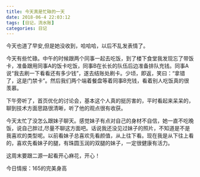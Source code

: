 ```yaml
---
title: 今天真是忙碌的一天
date: 2018-06-4 22:03:12
tags: [日记，流水账]
categories: 日记
---
```


今天也道了早安,但是她没收到，哈哈哈，以后不乱发表情了。

今天有些忙碌。中午的时候跟两个同事一起去吃饭，到了楼下食堂我发现忘了带饭卡，准备跟用同事A的饭卡吃饭，同事B在长长的队伍后边准备排队充钱。同事A说“我去刷一下看看还有多少钱”，遂去结账处刷卡。少顷，即返，笑曰：“拿错了，这是门禁卡”。然后我们两个端着餐盘等着同事B充钱，看着别人吃饭真的很羡慕。

下午旁听了，首页优化的讨论会，基本这个人真的挺厉害的，平时看起来呆呆的，聊到技术方面思路很清晰，听了他的观点很有收获。

今天太忙了没怎么跟妹子聊天。感觉妹子有点对自己的身材不自信，她一直不吃晚饭，说自己胖过,尽量不聊这方面吧。话说我还没见过妹子的照片，不知道是不是我喜欢的类型呢。以前看妹子总喜欢先看颜值，从上往下看。现在我是从下往上看的，喜欢先看妹子的腿，有珠圆玉润的双腿的妹子，一定很健康有活力。

这周末要跟二源一起看开心麻花，开心！

今日情报：165的完美身高